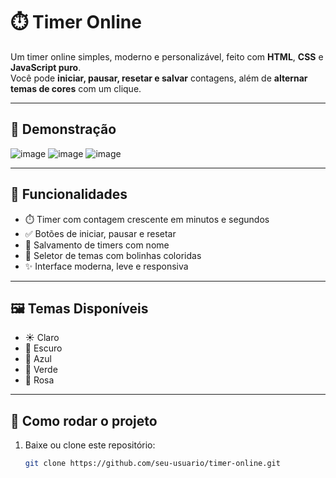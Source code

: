 # ⏱️ Timer Online

Um timer online simples, moderno e personalizável, feito com **HTML**, **CSS** e **JavaScript puro**.  
Você pode **iniciar, pausar, resetar e salvar** contagens, além de **alternar temas de cores** com um clique.

---

## 📸 Demonstração

![image](https://github.com/user-attachments/assets/6a100fe9-e4c6-44d5-a386-380180d98a40) ![image](https://github.com/user-attachments/assets/a5a1a7b0-8d12-4569-bff1-b09ac3dfd6a3)
![image](https://github.com/user-attachments/assets/d28936ae-ed7d-4965-8902-a924e8495667) 



---

## 🔧 Funcionalidades

- ⏱️ Timer com contagem crescente em minutos e segundos
- ✅ Botões de iniciar, pausar e resetar
- 💾 Salvamento de timers com nome
- 🎨 Seletor de temas com bolinhas coloridas
- ✨ Interface moderna, leve e responsiva

---

## 🖼️ Temas Disponíveis

- ☀️ Claro
- 🌙 Escuro
- 🔵 Azul
- 💚 Verde
- 💖 Rosa

---

## 🚀 Como rodar o projeto

1. Baixe ou clone este repositório:
   ```bash
   git clone https://github.com/seu-usuario/timer-online.git
